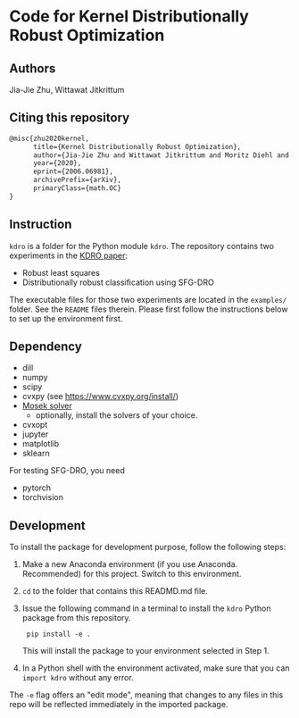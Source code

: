 # Code for Kernel Distributionally Robust Optimization

## Authors

Jia-Jie Zhu, Wittawat Jitkrittum

## Citing this repository

```latex
@misc{zhu2020kernel,
      title={Kernel Distributionally Robust Optimization}, 
      author={Jia-Jie Zhu and Wittawat Jitkrittum and Moritz Diehl and Bernhard Schölkopf},
      year={2020},
      eprint={2006.06981},
      archivePrefix={arXiv},
      primaryClass={math.OC}
}
```

## Instruction

`kdro` is a folder for the Python module `kdro`.
The repository contains two experiments in the [KDRO paper](https://arxiv.org/abs/2006.06981):

- Robust least squares
- Distributionally robust classification using SFG-DRO

The executable files for those two experiments are located in the `examples/`
folder. See the `README` files therein. Please first follow the instructions below to set up the environment first.

## Dependency

* dill
* numpy
* scipy
* cvxpy (see https://www.cvxpy.org/install/)
* [Mosek solver](https://www.mosek.com/)
  * optionally, install the solvers of your choice. 
* cvxopt
* jupyter
* matplotlib
* sklearn

For testing SFG-DRO, you need

* pytorch
* torchvision

## Development

To install the package for development purpose, follow the following steps: 

1. Make a new Anaconda environment (if you use Anaconda. Recommended) for
this project. Switch to this environment.

2. `cd` to the folder that contains this READMD.md file.

3. Issue the following command in a terminal to install the `kdro` Python
package from this repository.

        pip install -e .

    This will install the package to your environment selected in Step 1.

4. In a Python shell with the environment activated, make sure that you can
`import kdro` without any error.

The `-e` flag offers an "edit mode", meaning that changes to any files in
this repo will be reflected immediately in the imported package.

